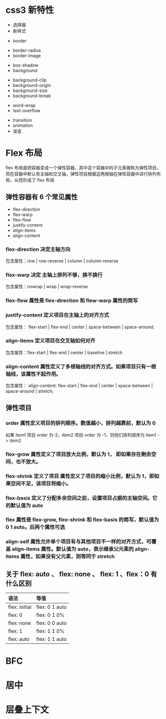 # css3 新特性
- 选择器
- 新样式
 + border
  - border-radius
  - border-image
 + box-shadow
 + background
  - background-clip
  - background-origin
  - background-size
  - background-break
 + word-wrap
 + text-overflow
- transition
- animation
- 渐变


# Flex 布局

flex 布局是把容器变成一个弹性容器，其中这个容器中的子元素被称为弹性项目，而在容器中默认有主轴和交叉轴，弹性项目根据这两根轴在弹性容器中进行排列布局，从而形成了 flex 布局

## 弹性容器有 6 个常见属性

- flex-direction
- flex-warp
- flex-flow
- justify-content
- align-items
- align-content

### flex-direction 决定主轴方向

包含属性：row | row-reverse | column | column-reverse

### flex-warp 决定 主轴上排列不够，换不换行

包含属性：nowrap | wrap | wrap-reverse

### flex-flow 属性是 flex-direction 和 flew-warp 属性的简写

### justify-content 定义项目在主轴上的对齐方式

包含属性： flex-start | flex-end | center | space-between | space-around;

### align-items 定义项目在交叉轴如何对齐

包含属性：flex-start | flex-end | center | baseline | stretch

### align-content 属性定义了多根轴线的对齐方式。如果项目只有一根轴线，该属性不起作用。

包含属性： align-content: flex-start | flex-end | center | space-between | space-around | stretch;

## 弹性项目

### order 属性定义项目的排列顺序。数值越小，排列越靠前，默认为 0

如果 item1 项目 order 为-2，item2 项目 order 为 -1，则他们排列顺序为 item1 -> item2

### flex-grow 属性定义了项目放大比例，默认为 1， 即如果存在剩余空间，也不放大。

### flex-shrink 定义了项目 属性定义了项目的缩小比例，默认为 1，即如果空间不足，该项目将缩小。

### flex-basis 定义了分配多余空间之前，设置项目占据的主轴空间。它的默认值为 auto

### flex 属性是 flex-grow, flex-shrink 和 flex-basis 的简写，默认值为 0 1 auto。后两个属性可选

### align-self 属性允许单个项目有与其他项目不一样的对齐方式，可覆盖 align-items 属性。默认值为 auto，表示继承父元素的 align-items 属性，如果没有父元素，则等同于 stretch

## 关于 flex: auto 、 flex: none 、 flex: 1 、flex：0 有什么区别

| 语法          | 等值           |
| :------------ | :------------- |
| flex: initial | flex: 0 1 auto |
| flex: 0       | flex: 0 1 0%   |
| flex: none    | flex: 0 0 auto |
| flex: 1       | flex: 1 1 0%   |
| flex: auto    | flex: 1 1 auto |

# BFC

# 居中

# 层叠上下文
